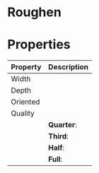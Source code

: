 # Roughen


# Properties


| Property | Description| 
| -------- | -----------|
| Width |  |
| Depth |  |
| Oriented |  |
| Quality |  |
| | **Quarter**: <desc> |
| | **Third**: <desc> |
| | **Half**: <desc> |
| | **Full**: <desc> |






